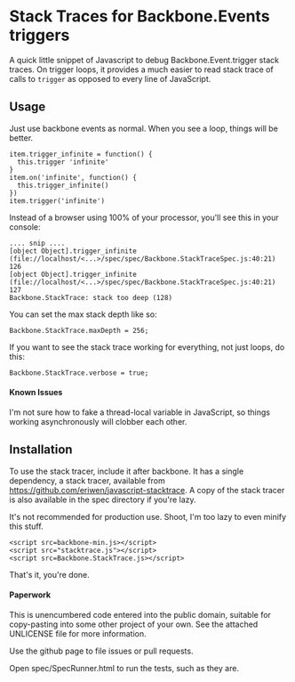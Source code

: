 Stack Traces for Backbone.Events triggers
========================================

A quick little snippet of Javascript to debug Backbone.Event.trigger stack
traces. On trigger loops, it provides a much easier to read stack trace of
calls to `trigger` as opposed to every line of JavaScript.

## Usage

Just use backbone events as normal. When you see a loop, things will be better.

    item.trigger_infinite = function() {
      this.trigger 'infinite'
    }
    item.on('infinite', function() {
      this.trigger_infinite()
    })
    item.trigger('infinite')

Instead of a browser using 100% of your processor, you'll see this in your
console:

    .... snip ....
    [object Object].trigger_infinite (file://localhost/<...>/spec/spec/Backbone.StackTraceSpec.js:40:21) 126
    [object Object].trigger_infinite (file://localhost/<...>/spec/spec/Backbone.StackTraceSpec.js:40:21) 127
    Backbone.StackTrace: stack too deep (128) 

You can set the max stack depth like so:

    Backbone.StackTrace.maxDepth = 256;

If you want to see the stack trace working for everything, not just loops, do this:

    Backbone.StackTrace.verbose = true;

#### Known Issues

I'm not sure how to fake a thread-local variable in JavaScript, so things
working asynchronously will clobber each other.

## Installation 

To use the stack tracer, include it after backbone. It has a single dependency,
a stack tracer, available from
<https://github.com/eriwen/javascript-stacktrace>. A copy of the stack tracer
is also available in the spec directory if you're lazy.

It's not recommended for production use. Shoot, I'm too lazy to even minify
this stuff.

    <script src=backbone-min.js></script>
    <script src="stacktrace.js"></script>
    <script src=Backbone.StackTrace.js></script>

That's it, you're done.

#### Paperwork

This is unencumbered code entered into the public domain, suitable for
copy-pasting into some other project of your own. See the attached UNLICENSE
file for more information.

Use the github page to file issues or pull requests.

Open spec/SpecRunner.html to run the tests, such as they are.

